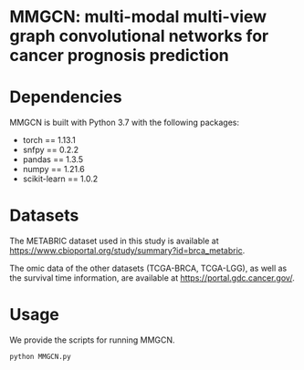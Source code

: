 # MMGCN: multi-modal multi-view graph convolutional networks for cancer prognosis prediction

# Dependencies
MMGCN is built with Python 3.7 with the following packages:
* torch == 1.13.1
* snfpy == 0.2.2
* pandas == 1.3.5
* numpy == 1.21.6
* scikit-learn == 1.0.2


# Datasets
The METABRIC dataset used in this study is available at https://www.cbioportal.org/study/summary?id=brca_metabric. 

The omic data of the other datasets (TCGA-BRCA, TCGA-LGG), as well as the survival time information, are available at https://portal.gdc.cancer.gov/.


# Usage
We provide the scripts for running MMGCN.  

```
python MMGCN.py
```


